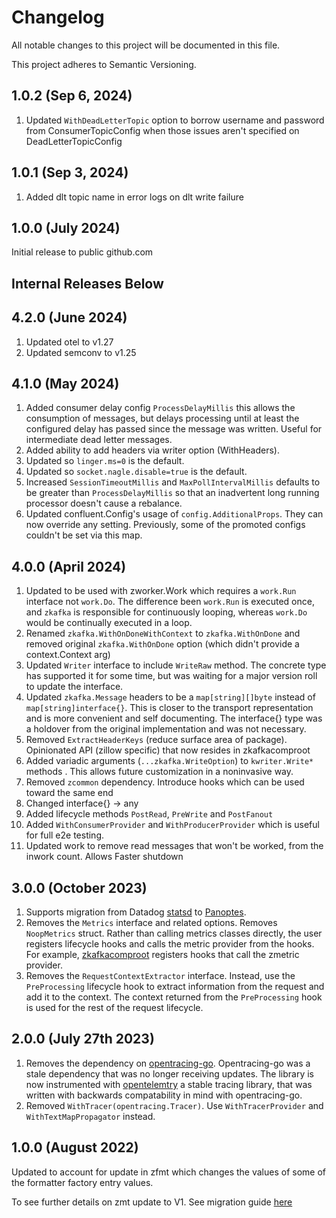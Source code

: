 # Changelog

All notable changes to this project will be documented in this file.

This project adheres to Semantic Versioning.

## 1.0.2 (Sep 6, 2024)

1. Updated `WithDeadLetterTopic` option to borrow username and password from ConsumerTopicConfig when those issues aren't specified on DeadLetterTopicConfig

## 1.0.1 (Sep 3, 2024)

1. Added dlt topic name in error logs on dlt write failure

## 1.0.0 (July 2024)

Initial release to public github.com

Internal Releases Below
----

## 4.2.0 (June 2024)

1. Updated otel to v1.27
1. Updated semconv to v1.25

## 4.1.0 (May 2024)
1. Added consumer delay config `ProcessDelayMillis` this allows the consumption of messages, but delays processing until at least the configured delay has passed since the message was written.  Useful for intermediate dead letter messages.
1. Added ability to add headers via writer option (WithHeaders).
1. Updated so `linger.ms=0` is the default.
1. Updated so `socket.nagle.disable=true` is the default.
1. Increased `SessionTimeoutMillis` and `MaxPollIntervalMillis` defaults to be greater than `ProcessDelayMillis` so that an inadvertent long running processor doesn't cause a rebalance.
1. Updated confluent.Config's usage of `config.AdditionalProps`. They can now override any setting. Previously, some of the promoted configs couldn't be set via this map.

## 4.0.0 (April 2024)
1. Updated to be used with zworker.Work which requires a `work.Run` interface not `work.Do`. The difference been
   `work.Run` is executed once, and `zkafka` is responsible for continuously looping, whereas `work.Do` would be continually executed
   in a loop.
1. Renamed `zkafka.WithOnDoneWithContext` to `zkafka.WithOnDone` and removed original `zkafka.WithOnDone` option (which didn't provide a context.Context arg)
1. Updated `Writer` interface to include `WriteRaw` method. The concrete type has supported it for some time, but was waiting for a major version roll to update the interface.
1. Updated `zkafka.Message` headers to be a `map[string][]byte` instead of `map[string]interface{}`. This is closer to the transport representation and is more convenient and self documenting.
The interface{} type was a holdover from the original implementation and was not necessary.
1. Removed `ExtractHeaderKeys` (reduce surface area of package). Opinionated API (zillow specific) that now resides in zkafkacomproot
1. Added variadic arguments (`...zkafka.WriteOption`) to `kwriter.Write*` methods . This allows future customization in a noninvasive way. 
1. Removed `zcommon` dependency. Introduce hooks which can be used toward the same end
1. Changed interface{} -> any
1. Added lifecycle methods `PostRead`, `PreWrite` and `PostFanout`
1. Added `WithConsumerProvider` and `WithProducerProvider` which is useful for full e2e testing. 
1. Updated work to remove read messages that won't be worked, from the inwork count. Allows Faster shutdown

## 3.0.0 (October 2023)

1. Supports migration from Datadog [statsd](https://www.datadoghq.com/blog/statsd/) to [Panoptes](https://getpanoptes.io/).
2. Removes the `Metrics` interface and related options. Removes `NoopMetrics` struct. Rather than calling metrics classes directly, the user registers lifecycle hooks and calls the metric provider from the hooks. For example, [zkafkacomproot](https://gitlab.zgtools.net/devex/archetypes/gomods/zkafkacomproot) registers hooks that call the zmetric provider.
3. Removes the `RequestContextExtractor` interface. Instead, use the `PreProcessing` lifecycle hook to extract information from the request and add it to the context. The context returned from the `PreProcessing` hook is used for the rest of the request lifecycle.

## 2.0.0 (July 27th 2023)

1. Removes the dependency on [opentracing-go](https://github.com/opentracing/opentracing-go).
   Opentracing-go was a stale dependency that was no longer receiving updates. The library is now instrumented with [opentelemtry](https://github.com/open-telemetry/opentelemetry-go)
   a stable tracing library, that was written with backwards compatability in mind with opentracing-go.
2. Removed `WithTracer(opentracing.Tracer)`. Use `WithTracerProvider` and `WithTextMapPropagator` instead.

## 1.0.0 (August 2022)

Updated to account for update in zfmt which changes the values of some of the formatter factory
entry values.

To see further details on zmt update to V1. See migration guide [here](https://gitlab.zgtools.net/devex/archetypes/gomods/zfmt/-/blob/main/README.md#migration-guide)
